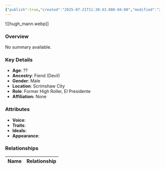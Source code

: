 ```yaml
---
{"publish":true,"created":"2025-07-21T11:30:43.000-04:00","modified":"2025-07-25T11:33:28.000-04:00","cssclasses":""}
---
```



![[hugh_mann.webp]]

### Overview
No summary available.

### Key Details
- **Age**: ??
- **Ancestry**: Fiend (Devil)
- **Gender**: Male
- **Location**: Scrimshaw City
- **Role**: Former High Roller, El Presidente
- **Affiliation:** None

### Attributes
- **Voice**: 
- **Traits**: 
- **Ideals:** 
- **Appearance**:

### Relationships

| Name  | Relationship |
| ----- | ------------ |
